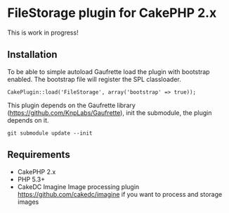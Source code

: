 # FileStorage plugin for CakePHP 2.x

This is work in progress!

## Installation

To be able to simple autoload Gaufrette load the plugin with bootstrap enabled. The bootstrap file will register the SPL classloader.

	CakePlugin::load('FileStorage', array('bootstrap' => true));

This plugin depends on the Gaufrette library (https://github.com/KnpLabs/Gaufrette), init the submodule, the plugin depends on it.

	git submodule update --init

## Requirements

 * CakePHP 2.x
 * PHP 5.3+
 * CakeDC Imagine Image processing plugin https://github.com/cakedc/imagine if you want to process and storage images
